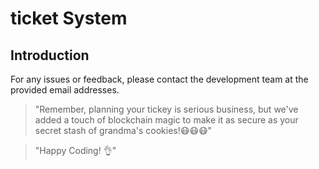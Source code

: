 # ticket System

## Introduction

For any issues or feedback, please contact the development team at the provided email addresses.

> "Remember, planning your tickey is serious business, but we've added a touch of blockchain magic to make it as secure as your secret stash of grandma's cookies!😷😷😷"

> "Happy Coding! 👌"

